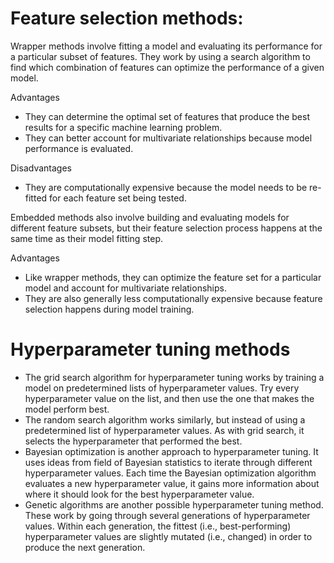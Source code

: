 # Feature selection methods:

Wrapper methods involve fitting a model and evaluating its performance for a particular subset of features. They work by using a search algorithm to find which combination of features can optimize the performance of a given model.

Advantages
- They can determine the optimal set of features that produce the best results for a specific machine learning problem.
- They can better account for multivariate relationships because model performance is evaluated.

Disadvantages
- They are computationally expensive because the model needs to be re-fitted for each feature set being tested.

Embedded methods also involve building and evaluating models for different feature subsets, but their feature selection process happens at the same time as their model fitting step.

Advantages
- Like wrapper methods, they can optimize the feature set for a particular model and account for multivariate relationships.
- They are also generally less computationally expensive because feature selection happens during model training.


# Hyperparameter tuning methods
- The grid search algorithm for hyperparameter tuning works by training a model on predetermined lists of hyperparameter values. Try every hyperparameter value on the list, and then use the one that makes the model perform best.
- The random search algorithm works similarly, but instead of using a predetermined list of hyperparameter values. As with grid search, it selects the hyperparameter that performed the best.
- Bayesian optimization is another approach to hyperparameter tuning. It uses ideas from field of Bayesian statistics to iterate through different hyperparameter values. Each time the Bayesian optimization algorithm evaluates a new hyperparameter value, it gains more information about where it should look for the best hyperparameter value.
- Genetic algorithms are another possible hyperparameter tuning method. These work by going through several generations of hyperparameter values. Within each generation, the fittest (i.e., best-performing) hyperparameter values are slightly mutated (i.e., changed) in order to produce the next generation.
